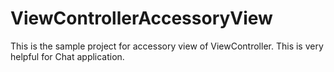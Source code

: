 # ViewControllerAccessoryView
This is the sample project for accessory view of ViewController. This is very helpful for Chat application.
